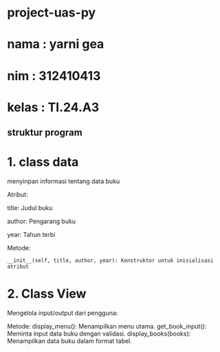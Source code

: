# project-uas-py

# nama : yarni gea 

# nim : 312410413

# kelas : TI.24.A3 

## struktur program 

# 1. class data 

menyinpan informasi tentang data buku 

Atribut:

title: Judul buku

author: Pengarang buku

year: Tahun terbi

Metode:

    __init__(self, title, author, year): Konstruktor untuk inisialisasi atribut

 # 2. Class  View

 Mengelola input/output dari pengguna:

 Metode:
             display_menu(): Menampilkan menu utama.
            get_book_input(): Meminta input data buku dengan validasi.
            display_books(books): Menampilkan data buku dalam format tabel.


 

